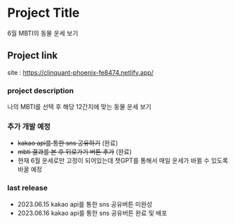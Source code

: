 # Project Title
6월 MBTI의 동물 운세 보기 

## Project link 
site : https://clinquant-phoenix-fe8474.netlify.app/

### project description
나의 MBTI를 선택 후 해당 12간지에 맞는 동물 운세 보기 

### 추가 개발 예정 
- ~~kakao api를 통한 sns 공유하기~~ (완료)
- ~~mbti 결과를 본 후 뒤로가기 버튼 추가~~ (완료)   
- 현재 6월 운세로만 고정이 되어있는데 챗GPT를 통해서 매일 운세가 바뀔 수 있도록 바꿀 예정

### last release 
- 2023.06.15 kakao api를 통한 sns 공유버튼 미완성 
- 2023.06.16 kakao api를 통한 sns 공유버튼 완료 및 배포 
